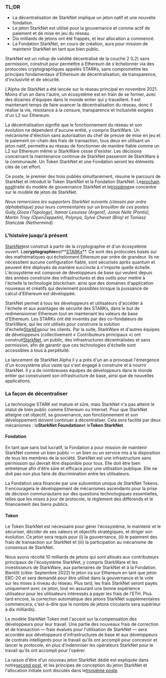 ### TL;DR

* La décentralisation de StarkNet implique un jeton natif et une nouvelle fondation.
* Le jeton StarkNet est utilisé pour la gouvernance et comme actif de paiement et de mise en jeu du réseau.
* Dix milliards de jetons ont été frappés, et leur allocation a commencé.
* La Fondation StarkNet, en cours de création, aura pour mission de maintenir StarkNet en tant que bien public.

StarkNet est un rollup de validité décentralisé de la couche 2 (L2) sans permission, construit pour permettre à Ethereum de s'échelonner via des protocoles cryptographiques appelés STARKs, sans compromettre les principes fondamentaux d'Ethereum de décentralisation, de transparence, d'inclusivité et de sécurité.

L’Alpha de StarkNet a été lancée sur le réseau principal en novembre 2021. Moins d'un an dans l'autre, un écosystème est en train de se former, avec des dizaines d'équipes dans le monde entier qui y travaillent. Il est maintenant temps de faire avancer la décentralisation du réseau, donc il réalise la vie, résistance à la censure, transparence et inclusivité exigées d'un L2 sur Ethereum.

La décentralisation signifie que le fonctionnement du réseau et son évolution ne dépendent d'aucune entité, y compris StarkWare. Un mécanisme d'élection sans autorisation du chef de preuve de mise en jeu et le paiement on-chain des frais de transaction, tous deux en utilisant un jeton natif, permettra au réseau de fonctionner de manière fiable comme un L2 sur Ethereum même si StarkWare cesse d'exister. Les décisions concernant la maintenance continue de StarkNet passeront de StarkWare à la communauté. Un Token StarkNet et une Fondation seront les éléments clés de cet effort.

Ce poste, le premier des trois publiés simultanément, résume le parcours de StarkNet et introduit le Token StarkNet et la Fondation StarkNet. Le[prochain post](https://medium.com/@starkware/part-2-a-decentralization-and-governance-proposal-for-starknet-23e335645778)traite du modèle de gouvernance StarkNet et le[troisième](https://medium.com/@starkware/part-3-starknet-token-design-5cc17af066c6)se concentre sur le modèle de jeton de StarkNet.

*Nous remercions les supporters StarkNet suivants (classés par ordre alphabétique) pour leurs commentaires sur un brouillon de ces postes: Guily_Gioza (Topology), Itamar Lesuisse (Argent), Jonas Nelle (Pontis), Martin Triay (OpenZeppelin), Polynya, Sylve Chevet (Briq) et Tomasz Stańczak (Nethermind).*

### L'histoire jusqu'à présent

[StarkNet](https://starknet.io/)est construit à partir de la cryptographie et d'un écosystème ouvert. La**cryptographie**est**[STARKs](https://eprint.iacr.org/2018/046.pdf)**. Ce sont des protocoles basés sur des mathématiques qui échelonnent Ethereum par ordre de grandeur. Ils ne nécessitent aucune configuration fiable, sont sécurisés après quantum et peuvent être déployés de manière succincte à n'importe quelle échelle. L'écosystème est composé de développeurs de base qui veulent depuis des années construire des infrastructures et des outils pour mettre à l'échelle la technologie blockchain. ainsi que des domaines d'application nouveaux et créatifs qui deviennent possibles lorsque la puissance de calcul d'Ethereum est développée.

StarkNet permet à tous les développeurs et utilisateurs d'accéder à l'échelle et aux avantages de sécurité des STARKs, dans le but de redimensionner Ethereum tout en maintenant les valeurs de base d'Ethereum. Les STARKs ont été inventés par des co-fondateurs de StarkWare, qui les ont utilisés pour construire la solution d'échelle[StarkEx](https://starkware.co/starkex/)pour les clients. Par la suite, StarkWare et d'autres équipes de développeurs (collectivement « Contributeurs principaux ») ont construit[StarkNet](https://starkware.co/starknet/), un public, des infrastructures décentralisées et sans permission, afin de garantir que ces technologies d'échelle sont accessibles à tous à perpétuité.

Le lancement de StarkNet Alpha il y a près d'un an a provoqué l'émergence d'un écosystème plus vaste qui s'est engagé à construire et à nourrir StarkNet. Il y a de nombreuses équipes de développeurs dans le monde entier qui construisent son infrastructure de base, ainsi que de nouvelles applications.

### **La façon de décentraliser**

La technologie STARK est mature et sûre, mais StarkNet n'a pas atteint le statut de bien public comme Ethereum ou Internet. Pour que StarkNet atteigne cet objectif, sa gouvernance, son fonctionnement et son développement doivent continuer à décentraliser. Cela sera facilité par deux mécanismes : la**StarkNet Foundation**et le**Token StarkNet**.

#### Fondation

En tant que sans but lucratif, la Fondation a pour mission de maintenir StarkNet comme un bien public — un bien ou un service mis à la disposition de tous les membres de la société. StarkNet est une infrastructure sans permission qui devrait être disponible pour tous. Elle doit être bien entretenue afin d'être sûre et efficace pour une utilisation publique. Elle ne doit pas non plus faire de discrimination entre les utilisateurs.

La Fondation sera financée par une subvention unique de StarkNet Tokens. Il encouragera le développement de mécanismes ascendants pour la prise de décision communautaire sur des questions technologiques essentielles, telles que les mises à jour de protocole, le règlement des différends et le financement des biens publics.

#### Token

Le Token StarkNet est nécessaire pour gérer l'écosystème, le maintenir et le sécuriser, décider de ses valeurs et objectifs stratégiques, et diriger son évolution. Ce jeton sera requis pour (i) la gouvernance, (ii) le paiement des frais de transaction sur StarkNet et (iii) la participation au mécanisme de consensus de StarkNet.

Nous avons récolté 10 milliards de jetons qui sont alloués aux contributeurs principaux de l'écosystème StarkNet, y compris StarkWare et les investisseurs de StarkWare, aux partenaires de StarkNet et à la Fondation. Bientôt (cible: Septembre 2022) le jeton ira sur Ethereum en tant que jeton ERC-20 et sera demandé pour être utilisé dans la gouvernance et le vote sur les mises à niveau du réseau. Plus tard, les frais StarkNet seront payés uniquement avec ce jeton, tout en assurant une bonne expérience utilisateur pour les utilisateurs intéressés à payer les frais de l'ETH. Plus tard encore, la correction automatique des jetons StarkNet supplémentaires commencera, c'est-à-dire que le nombre de jetons circulants sera supérieur à dix milliards).

Le modèle StarkNet Token met l'accent sur la compensation des développeurs pour leur travail. Une partie des nouveaux frais de correction et de transaction — frais évalués pour l'utilisation de StarkNet — sera accordée aux développeurs d'infrastructures de base et aux développeurs de contrats intelligents pour le travail qu'ils ont accompli pour concevoir et lancer le protocole, en plus d'indemniser les opérateurs StarkNet pour le travail qu'ils ont accompli pour l'opérer.

La raison d'être d'un nouveau jeton StarkNet dédié est expliquée dans notre[second post](https://medium.com/@starkware/part-2-a-decentralization-and-governance-proposal-for-starknet-23e335645778), et les principes de conception du jeton StarkNet et l'allocation initiale sont discutés dans le[troisième poste](https://medium.com/@starkware/part-3-starknet-token-design-5cc17af066c6).